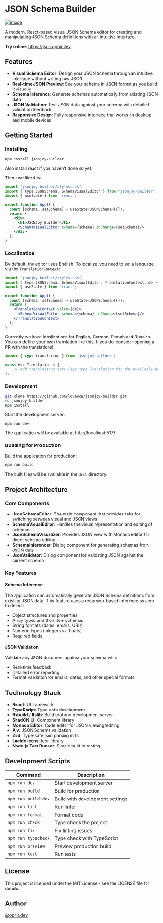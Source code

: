 # JSON Schema Builder

[![image](https://github.com/user-attachments/assets/6be1cecf-e0d9-4597-ab04-7124e37e332d)](https://json.ophir.dev)

A modern, React-based visual JSON Schema editor for creating and manipulating JSON Schema definitions with an intuitive interface.

**Try online**: https://json.ophir.dev

## Features

- **Visual Schema Editor**: Design your JSON Schema through an intuitive interface without writing raw JSON
- **Real-time JSON Preview**: See your schema in JSON format as you build it visually
- **Schema Inference**: Generate schemas automatically from existing JSON data
- **JSON Validation**: Test JSON data against your schema with detailed validation feedback
- **Responsive Design**: Fully responsive interface that works on desktop and mobile devices

## Getting Started

### Installing

```bash
npm install jsonjoy-builder
```

Also install react if you haven't done so yet.

Then use like this:

```jsx
import "jsonjoy-builder/styles.css";
import { type JSONSchema, SchemaVisualEditor } from "jsonjoy-builder";
import { useState } from "react";

export function App() {
  const [schema, setSchema] = useState<JSONSchema>({});
  return (
    <div>
      <h1>JSONJoy Builder</h1>
      <SchemaVisualEditor schema={schema} onChange={setSchema}/>
    </div>
  );
}
```

### Localization

By default, the editor uses English. To localize, you need to set a language via the `TranslationContext`:

```jsx
import "jsonjoy-builder/styles.css";
import { type JSONSchema, SchemaVisualEditor, TranslationContext, de } from "jsonjoy-builder";
import { useState } from "react";

export function App() {
  const [schema, setSchema] = useState<JSONSchema>({});
  return (
    <TranslationContext value={de}>
      <SchemaVisualEditor schema={schema} onChange={setSchema}/>
    </TranslationContext>
  );
}
```

Currently we have localizations for English, German, French and Russian. You can define your own translation like this.
If you do, consider opening a PR with the translations!

```ts
import { type Translation } from "jsonjoy-builder";

const es: Translation = {
	// add translations here (see type Translation for the available keys and default values)
};
```

### Development

```bash
git clone https://github.com/lovasoa/jsonjoy-builder.git
cd jsonjoy-builder
npm install
```

Start the development server:

```bash
npm run dev
```

The application will be available at http://localhost:5173

### Building for Production

Build the application for production:

```bash
npm run build
```

The built files will be available in the `dist` directory.

## Project Architecture

### Core Components

- **JsonSchemaEditor**: The main component that provides tabs for switching between visual and JSON views
- **SchemaVisualEditor**: Handles the visual representation and editing of schemas
- **JsonSchemaVisualizer**: Provides JSON view with Monaco editor for direct schema editing
- **SchemaInferencer**: Dialog component for generating schemas from JSON data
- **JsonValidator**: Dialog component for validating JSON against the current schema

### Key Features

#### Schema Inference

The application can automatically generate JSON Schema definitions from existing JSON data. This feature uses a recursion-based inference system to detect:

- Object structures and properties
- Array types and their item schemas
- String formats (dates, emails, URIs)
- Numeric types (integers vs. floats)
- Required fields

#### JSON Validation

Validate any JSON document against your schema with:
- Real-time feedback
- Detailed error reporting
- Format validation for emails, dates, and other special formats

## Technology Stack

- **React**: UI framework
- **TypeScript**: Type-safe development
- **Rsbuild** / **Rslib**: Build tool and development server
- **ShadCN UI**: Component library
- **Monaco Editor**: Code editor for JSON viewing/editing
- **Ajv**: JSON Schema validation
- **Zod**: Type-safe json parsing in ts
- **Lucide Icons**: Icon library
- **Node.js Test Runner**: Simple built-in testing

## Development Scripts

| Command | Description |
|---------|-------------|
| `npm run dev` | Start development server |
| `npm run build` | Build for production |
| `npm run build:dev` | Build with development settings |
| `npm run lint` | Run linter |
| `npm run format` | Format code |
| `npm run check` | Type check the project |
| `npm run fix` | Fix linting issues |
| `npm run typecheck` | Type check with TypeScript |
| `npm run preview` | Preview production build |
| `npm run test` | Run tests |

## License

This project is licensed under the MIT License - see the LICENSE file for details.

## Author

[@ophir.dev](https://ophir.dev)
